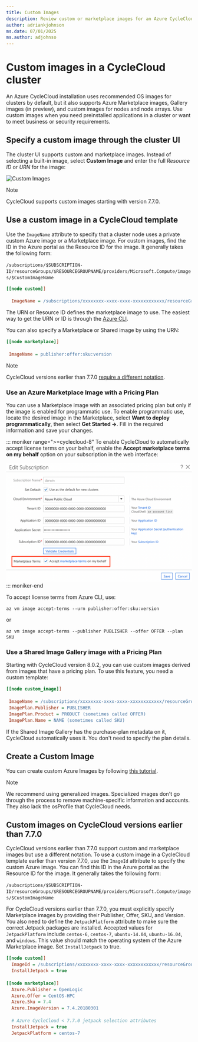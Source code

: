 ```yaml
---
title: Custom Images
description: Review custom or marketplace images for an Azure CycleCloud cluster. Create a custom image, specify a custom image in the cluster UI, and more.
author: adriankjohnson
ms.date: 07/01/2025
ms.author: adjohnso
---
```

# Custom images in a CycleCloud cluster

An Azure CycleCloud installation uses recommended OS images for clusters by default, but it also supports Azure Marketplace images, Gallery images (in preview), and custom images for nodes and node arrays. Use custom images when you need preinstalled applications in a cluster or want to meet business or security requirements.

## Specify a custom image through the cluster UI

The cluster UI supports custom and marketplace images. Instead of selecting a built-in image, select **Custom Image** and enter the full _Resource ID_ or _URN_ for the image:

![Custom Images](~/articles/cyclecloud/images/custom-image.png)

> [!NOTE]
> CycleCloud supports custom images starting with version 7.7.0.

## Use a custom image in a CycleCloud template

Use the `ImageName` attribute to specify that a cluster node uses a private custom Azure image or a Marketplace image. For custom images, find the ID in the Azure portal as the Resource ID for the image. It generally takes the following form:

`/subscriptions/$SUBSCRIPTION-ID/resourceGroups/$RESOURCEGROUPNAME/providers/Microsoft.Compute/images/$CustomImageName`

``` ini
[[node custom]]

  ImageName = /subscriptions/xxxxxxxx-xxxx-xxxx-xxxxxxxxxxxx/resourceGroups/MyResourceGroup/providers/Microsoft.Compute/images/MyCustomImage
```

The URN or Resource ID defines the marketplace image to use. The easiest way to get the URN or ID is through the [Azure CLI](/cli/azure/vm/image#az-vm-image-list).

You can also specify a Marketplace or Shared image by using the URN:

``` ini
[[node marketplace]]

 ImageName = publisher:offer:sku:version
```

> [!NOTE]
> CycleCloud versions earlier than 7.7.0 [require a different notation](#custom-image-notation-prior-7-7-0).

### Use an Azure Marketplace Image with a Pricing Plan

You can use a Marketplace image with an associated pricing plan but only if the image is enabled for programmatic use. To enable programmatic use, locate the desired image in the Marketplace, select **Want to deploy programmatically**, then select **Get Started ->**. Fill in the required information and save your changes.

::: moniker range=">=cyclecloud-8"
To enable CycleCloud to automatically accept license terms on your behalf, enable the **Accept marketplace terms on my behalf** option on your subscription in the web interface:

![Accept Marketplace terms](../images/auto-accept-terms.png)
::: moniker-end

To accept license terms from Azure CLI, use:

```azurecli-interactive
az vm image accept-terms --urn publisher:offer:sku:version
```

or

```azurecli-interactive
az vm image accept-terms --publisher PUBLISHER --offer OFFER --plan SKU
```

### Use a Shared Image Gallery image with a Pricing Plan

Starting with CycleCloud version 8.0.2, you can use custom images derived from images that have a pricing plan. To use this feature, you need a custom template:

``` ini
[[node custom_image]]

 ImageName = /subscriptions/xxxxxxxx-xxxx-xxxx-xxxxxxxxxxxx/resourceGroups/MyResourceGroup/providers/Microsoft.Compute/galleries/MyGallery/images/MyImage/versions/1.0.0
 ImagePlan.Publisher = PUBLISHER
 ImagePlan.Product = PRODUCT (sometimes called OFFER)
 ImagePlan.Name = NAME (sometimes called SKU)
```

If the Shared Image Gallery has the purchase-plan metadata on it, CycleCloud automatically uses it. You don't need to specify the plan details.

## Create a Custom Image

You can create custom Azure Images by following [this tutorial](/azure/virtual-machines/image-version-vm-cli#create-an-image-definition).

> [!NOTE]
> We recommend using generalized images. Specialized images don't go through the process to remove machine-specific information and accounts. They also lack the osProfile that CycleCloud needs.

<a name="custom-image-notation-prior-7-7-0"></a>
## Custom images on CycleCloud versions earlier than 7.7.0

CycleCloud versions earlier than 7.7.0 support custom and marketplace images but use a different notation. To use a custom image in a CycleCloud template earlier than version 7.7.0, use the `ImageId` attribute to specify the custom Azure image. You can find this ID in the Azure portal as the Resource ID for the image. It generally takes the following form:

`/subscriptions/$SUBSCRIPTION-ID/resourceGroups/$RESOURCEGROUPNAME/providers/Microsoft.Compute/images/$CustomImageName`

For CycleCloud versions earlier than 7.7.0, you must explicitly specify Marketplace images by providing their Publisher, Offer, SKU, and Version. You also need to define the `JetpackPlatform` attribute to make sure the correct Jetpack packages are installed. Accepted values for `JetpackPlatform` include `centos-6`, `centos-7`, `ubuntu-14.04`, `ubuntu-16.04`, and `windows`. This value should match the operating system of the Azure Marketplace image. Set `InstallJetpack` to true.

``` ini
[[node custom]]
  ImageId = /subscriptions/xxxxxxxx-xxxx-xxxx-xxxxxxxxxxxx/resourceGroups/MyResourceGroup/providers/Microsoft.Compute/images/MyCustomImage
  InstallJetpack = true

[[node marketplace]]
  Azure.Publisher = OpenLogic
  Azure.Offer = CentOS-HPC
  Azure.Sku = 7.4
  Azure.ImageVersion = 7.4.20180301

  # Azure CycleCloud < 7.7.0 jetpack selection attributes
  InstallJetpack = true
  JetpackPlatform = centos-7
```
